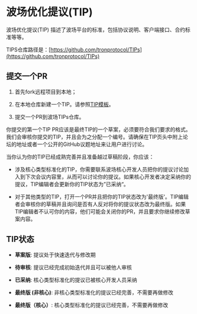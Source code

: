 # 波场优化提议(TIP)

波场优化提议(TIP) 描述了波场平台的标准，包括协议说明、客户端接口、合约标准等等。

TIPS仓库路径是：[https://github.com/tronprotocol/TIPs](https://github.com/tronprotocol/TIPs)

## 提交一个PR

1. 首先fork远程项目到本地；

2. 在本地仓库新建一个TIP。请参照[TIP模板](https://github.com/tronprotocol/TIPs/blob/master/template.md)。

3. 提交一个PR到波场TIPs仓库。

你提交的第一个TIP PR应该是最终TIP的一个草案，必须要符合我们要求的格式。我们会审核你提交的TIP，并且会为之分配一个编号。请确保在TIP页头中附上论坛的地址或者一个公开的GitHub议题地址来让用户进行讨论。

当你认为你的TIP已经成熟完善并且准备越过草稿阶段，你应该：

- 涉及核心类型标准化的TIP，你需要联系波场核心开发人员把你的提议讨论加入到下次会议内容里，从而可以讨论你的提议。如果核心开发者决定采纳你的提议，TIP编辑者会更新你的TIP状态为”已采纳“。

- 对于其他类型的TIP，打开一个PR并且把你的TIP状态改为'最终版'。TIP编辑者会审核你的草稿并且询问是否有人反对将你的提议状态改为最终版。如果TIP编辑者不认可你的内容，他们可能会关闭你的PR，并且要求你继续修改草案内容。

## TIP状态

- **草案版**: 提议处于快速迭代与修改期

- **待审核**: 提议已经完成初始迭代并且可以被他人审核

- **已采纳**: 核心类型标准化的提议已被核心开发人员采纳

- **最终版 (非核心)**: 非核心类型标准化的提议已经完善，不需要再做修改

- **最终版（核心）**: 核心类型标准化的提议已经完善，不需要再做修改
